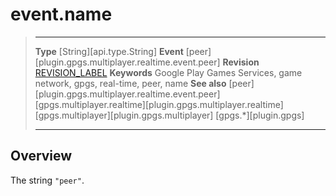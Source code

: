 # event.name

> --------------------- ------------------------------------------------------------------------------------------
> __Type__              [String][api.type.String]
> __Event__             [peer][plugin.gpgs.multiplayer.realtime.event.peer]
> __Revision__          [REVISION_LABEL](REVISION_URL)
> __Keywords__          Google Play Games Services, game network, gpgs, real-time, peer, name
> __See also__          [peer][plugin.gpgs.multiplayer.realtime.event.peer]
>						[gpgs.multiplayer.realtime][plugin.gpgs.multiplayer.realtime]
>						[gpgs.multiplayer][plugin.gpgs.multiplayer]
>                       [gpgs.*][plugin.gpgs]
> --------------------- ------------------------------------------------------------------------------------------

## Overview

The string `"peer"`.